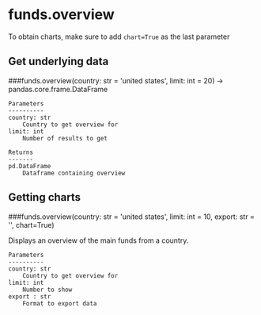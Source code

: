 # funds.overview

To obtain charts, make sure to add `chart=True` as the last parameter

## Get underlying data 
###funds.overview(country: str = 'united states', limit: int = 20) -> pandas.core.frame.DataFrame



    Parameters
    ----------
    country: str
        Country to get overview for
    limit: int
        Number of results to get

    Returns
    -------
    pd.DataFrame
        Dataframe containing overview

## Getting charts 
###funds.overview(country: str = 'united states', limit: int = 10, export: str = '', chart=True)

Displays an overview of the main funds from a country.

    Parameters
    ----------
    country: str
        Country to get overview for
    limit: int
        Number to show
    export : str
        Format to export data
